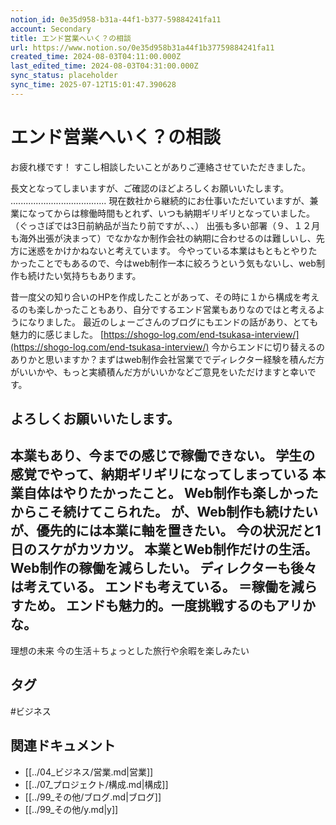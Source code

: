 ```yaml
---
notion_id: 0e35d958-b31a-44f1-b377-59884241fa11
account: Secondary
title: エンド営業へいく？の相談
url: https://www.notion.so/0e35d958b31a44f1b37759884241fa11
created_time: 2024-08-03T04:11:00.000Z
last_edited_time: 2024-08-03T04:31:00.000Z
sync_status: placeholder
sync_time: 2025-07-12T15:01:47.390628
---
```

# エンド営業へいく？の相談

お疲れ様です！
すこし相談したいことがありご連絡させていただきました。

長文となってしまいますが、ご確認のほどよろしくお願いいたします。
‥‥‥‥‥‥‥‥‥‥‥‥‥‥‥‥‥‥‥
現在数社から継続的にお仕事いただいていますが、兼業になってからは稼働時間もとれず、いつも納期ギリギリとなっていました。（ぐっさぽでは3日前納品が当たり前ですが、、、）
出張も多い部署（９、１２月も海外出張が決まって）でなかなか制作会社の納期に合わせるのは難しいし、先方に迷惑をかけかねないと考えています。
今やっている本業はもともとやりたかったことでもあるので、今はweb制作一本に絞ろうという気もないし、web制作も続けたい気持ちもあります。

昔一度父の知り合いのHPを作成したことがあって、その時に１から構成を考えるのも楽しかったこともあり、自分でするエンド営業もありなのではと考えるようになりました。
最近のしょーごさんのブログにもエンドの話があり、とても魅力的に感じました。
[https://shogo-log.com/end-tsukasa-interview/](https://shogo-log.com/end-tsukasa-interview/)
今からエンドに切り替えるのありかと思いますか？まずはweb制作会社営業ででディレクター経験を積んだ方がいいかや、もっと実績積んだ方がいいかなどご意見をいただけますと幸いです。

よろしくお願いいたします。
---
本業もあり、今までの感じで稼働できない。
学生の感覚でやって、納期ギリギリになってしまっている
本業自体はやりたかったこと。
Web制作も楽しかったからこそ続けてこられた。
が、Web制作も続けたいが、優先的には本業に軸を置きたい。
今の状況だと1日のスケがカツカツ。
本業とWeb制作だけの生活。
Web制作の稼働を減らしたい。
ディレクターも後々は考えている。
エンドも考えている。
＝稼働を減らすため。
エンドも魅力的。一度挑戦するのもアリかな。
---
理想の未来
今の生活＋ちょっとした旅行や余暇を楽しみたい

## タグ

#ビジネス 

## 関連ドキュメント

- [[../04_ビジネス/営業.md|営業]]
- [[../07_プロジェクト/構成.md|構成]]
- [[../99_その他/ブログ.md|ブログ]]
- [[../99_その他/y.md|y]]
